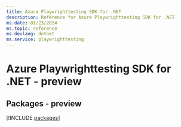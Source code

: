 ```yaml
---
title: Azure Playwrighttesting SDK for .NET
description: Reference for Azure Playwrighttesting SDK for .NET
ms.date: 01/23/2024
ms.topic: reference
ms.devlang: dotnet
ms.service: playwrighttesting
---
```

# Azure Playwrighttesting SDK for .NET - preview
## Packages - preview
[!INCLUDE [packages](playwrighttesting-index.md)]